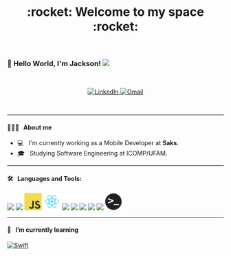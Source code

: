 <h1 align="center">
  :rocket: Welcome to my space :rocket:
</h1>

</br>

### 👋 Hello World, I'm Jackson!  <img src="https://github.com/TheDudeThatCode/TheDudeThatCode/blob/master/Assets/Earth.gif" width="24px">

</br>

<p align="center">
    <a target="_blank" href="https://www.linkedin.com/in/mmjck/">
        <img alt="LinkedIn" src="https://img.shields.io/badge/LinkedIn-Jackson%20Matheus-blue?style=flat-square&logo=linkedin">  
    </a>
    <a target="_blank" href="mailto:msantos@icompufam.edu.br">
        <img alt="Gmail"  src="https://img.shields.io/badge/Email-msantos@icomp.ufam.edu.br-red?style=flat-square&logo=gmail">
    </a>    
</p>
</br>

---

#### 👨🏻‍💻 &nbsp; About me

- :computer: &nbsp; I'm currently working as a Mobile Developer at **Saks**.
- 🎓 &nbsp; Studying Software Engineering at ICOMP/UFAM.

---

#### 🛠 &nbsp; Languages and Tools:

<code><a href="https://git-scm.com/" target="_blank"><img height="40" src="https://www.vectorlogo.zone/logos/w3_html5/w3_html5-ar21.svg"></a></code>
<code><a href="https://git-scm.com/" target="_blank"><img height="40" src="https://www.vectorlogo.zone/logos/netlifyapp_watercss/netlifyapp_watercss-ar21.svg"></a></code>
<code><img height="40" src="https://raw.githubusercontent.com/github/explore/80688e429a7d4ef2fca1e82350fe8e3517d3494d/topics/javascript/javascript.png"></code>
<code><img height="40" src="https://raw.githubusercontent.com/github/explore/80688e429a7d4ef2fca1e82350fe8e3517d3494d/topics/react/react.png"></code>
<code><a href="https://nodejs.org/en/" target="_blank"><img height="40" src="https://www.vectorlogo.zone/logos/nodejs/nodejs-horizontal.svg"></a></code>
<code><a href="https://git-scm.com/" target="_blank"><img height="40" src="https://www.vectorlogo.zone/logos/jupyter/jupyter-ar21.svg"></a></code>
<code><a href="https://git-scm.com/" target="_blank"><img height="40" src="https://www.vectorlogo.zone/logos/python/python-horizontal.svg"></a></code>
<code><a href="https://git-scm.com/" target="_blank"><img height="40" src="https://www.vectorlogo.zone/logos/java/java-horizontal.svg"></a></code>
<code><a href="https://flutter.dev" ><img height="40" src="https://www.vectorlogo.zone/logos/flutterio/flutterio-ar21.svg"></a></code>
<code><img height="40" src="https://raw.githubusercontent.com/github/explore/80688e429a7d4ef2fca1e82350fe8e3517d3494d/topics/terminal/terminal.png"></code>

---

#### 🌱 &nbsp; I’m currently learning


<a href="https://github.com/apple/swift">
    <img src="https://www.vectorlogo.zone/logos/swift/swift-icon.svg" alt="Swift" height="40" >
</a>

